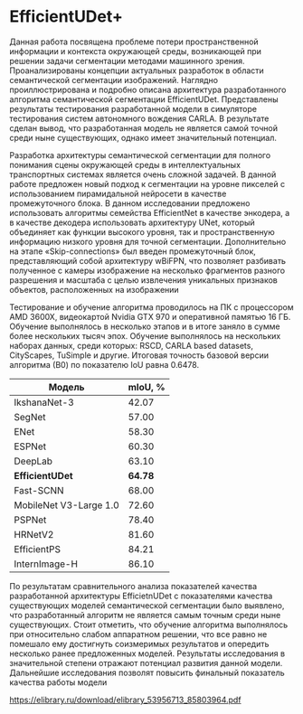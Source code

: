 # EfficientUDet+

Данная работа посвящена проблеме потери пространственной информации и контекста окружающей среды, возникающей при решении задачи сегментации методами машинного зрения. Проанализированы концепции актуальных разработок в области семантической сегментации изображений. Наглядно проиллюстрирована и подробно описана архитектура разработанного алгоритма семантической сегментации EfficientUDet. Представлены результаты тестирования разработанной модели в симуляторе тестирования систем автономного вождения CARLA. В результате сделан вывод, что разработанная модель не является самой точной среди ныне существующих, однако имеет значительный потенциал.

Разработка архитектуры семантической сегментации для полного понимания сцены окружающей среды в интеллектуальных транспортных системах является очень сложной задачей. В данной работе предложен новый подход к сегментации на уровне пикселей с использованием пирамидальной нейросети в качестве промежуточного блока. В данном исследовании предложено использовать алгоритмы семейства EfficientNet в качестве энкодера, а в качестве декодера использовать архитектуру UNet, который объединяет как функции высокого уровня, так и пространственную информацию низкого уровня для точной сегментации. Дополнительно на этапе «Skip-connections» был введен промежуточный блок, представляющий собой архитектуру wBiFPN, что позволяет разбивать полученное c камеры изображение на несколько фрагментов разного разрешения и масштаба с целью извлечения уникальных признаков объектов, расположенных на изображении


Тестирование и обучение алгоритма проводилось на ПК с процессором AMD 3600X, видеокартой Nvidia GTX 970 и оперативной памятью 16 ГБ. Обучение выполнялось в несколько этапов и в итоге заняло в сумме более нескольких тысяч эпох. Обучение выполнялось на нескольких наборах данных, среди которых: RSCD, CARLA based datasets, CityScapes, TuSimple и другие. Итоговая точность базовой версии алгоритма (В0) по показателю IoU равна 0.6478.

Модель | mIoU, %
------------- | ------------- 
IkshanaNet-3 | 42.07
SegNet | 57.00
ENet | 58.30
ESPNet | 60.30
DeepLab | 63.10
**EfficientUDet** | **64.78**
Fast-SCNN | 68.00
MobileNet V3-Large 1.0 | 72.60
PSPNet | 78.40
HRNetV2 | 81.60
EfficientPS | 84.21
InternImage-H | 86.10

По результатам сравнительного анализа показателей качества разработанной архитектуры EfficietnUDet с показателями качества существующих моделей семантической сегментации было выявлено, что разработанный алгоритм не является самым точным среди ныне существующих. Стоит отметить, что обучение алгоритма выполнялось при относительно слабом аппаратном решении, что все равно не помешало ему достигнуть соизмеримых результатов и опередить несколько ранее предложенных моделей. Результаты исследования в значительной степени отражают потенциал развития данной модели. Дальнейшие исследования позволят повысить финальный показатель качества работы модели

https://elibrary.ru/download/elibrary_53956713_85803964.pdf
